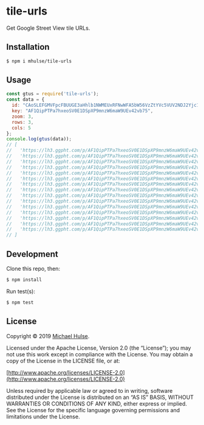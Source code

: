 # tile-urls

Get Google Street View tile URLs.

## Installation

```bash
$ npm i mhulse/tile-urls
```

## Usage

```js
const gtus = require('tile-urls');
const data = {
  id: "CAoSLEFGMVFpcFBUUGE3aHhlb1NWMEUxRFNwWFA5bW56VzZtYVc5VUV2NDJ2Yjc1",
  key: "AF1QipPTPa7hxeoSV0E1DSpXP9mnzW6maW9UEv42vb75",
  zoom: 3,
  rows: 3,
  cols: 5
};
console.log(gtus(data));
// [
//   'https://lh3.ggpht.com/p/AF1QipPTPa7hxeoSV0E1DSpXP9mnzW6maW9UEv42vb75=x0-y0-z3',
//   'https://lh3.ggpht.com/p/AF1QipPTPa7hxeoSV0E1DSpXP9mnzW6maW9UEv42vb75=x1-y0-z3',
//   'https://lh3.ggpht.com/p/AF1QipPTPa7hxeoSV0E1DSpXP9mnzW6maW9UEv42vb75=x2-y0-z3',
//   'https://lh3.ggpht.com/p/AF1QipPTPa7hxeoSV0E1DSpXP9mnzW6maW9UEv42vb75=x3-y0-z3',
//   'https://lh3.ggpht.com/p/AF1QipPTPa7hxeoSV0E1DSpXP9mnzW6maW9UEv42vb75=x4-y0-z3',
//   'https://lh3.ggpht.com/p/AF1QipPTPa7hxeoSV0E1DSpXP9mnzW6maW9UEv42vb75=x0-y1-z3',
//   'https://lh3.ggpht.com/p/AF1QipPTPa7hxeoSV0E1DSpXP9mnzW6maW9UEv42vb75=x1-y1-z3',
//   'https://lh3.ggpht.com/p/AF1QipPTPa7hxeoSV0E1DSpXP9mnzW6maW9UEv42vb75=x2-y1-z3',
//   'https://lh3.ggpht.com/p/AF1QipPTPa7hxeoSV0E1DSpXP9mnzW6maW9UEv42vb75=x3-y1-z3',
//   'https://lh3.ggpht.com/p/AF1QipPTPa7hxeoSV0E1DSpXP9mnzW6maW9UEv42vb75=x4-y1-z3',
//   'https://lh3.ggpht.com/p/AF1QipPTPa7hxeoSV0E1DSpXP9mnzW6maW9UEv42vb75=x0-y2-z3',
//   'https://lh3.ggpht.com/p/AF1QipPTPa7hxeoSV0E1DSpXP9mnzW6maW9UEv42vb75=x1-y2-z3',
//   'https://lh3.ggpht.com/p/AF1QipPTPa7hxeoSV0E1DSpXP9mnzW6maW9UEv42vb75=x2-y2-z3',
//   'https://lh3.ggpht.com/p/AF1QipPTPa7hxeoSV0E1DSpXP9mnzW6maW9UEv42vb75=x3-y2-z3',
//   'https://lh3.ggpht.com/p/AF1QipPTPa7hxeoSV0E1DSpXP9mnzW6maW9UEv42vb75=x4-y2-z3'
// ]
```

## Development

Clone this repo, then:

```bash
$ npm install
```

Run test(s):

```bash
$ npm test
```

## License

Copyright © 2019 [Michael Hulse](http://mky.io).

Licensed under the Apache License, Version 2.0 (the “License”); you may not use this work except in compliance with the License. You may obtain a copy of the License in the LICENSE file, or at:

[http://www.apache.org/licenses/LICENSE-2.0](http://www.apache.org/licenses/LICENSE-2.0)

Unless required by applicable law or agreed to in writing, software distributed under the License is distributed on an “AS IS” BASIS, WITHOUT WARRANTIES OR CONDITIONS OF ANY KIND, either express or implied. See the License for the specific language governing permissions and limitations under the License.
